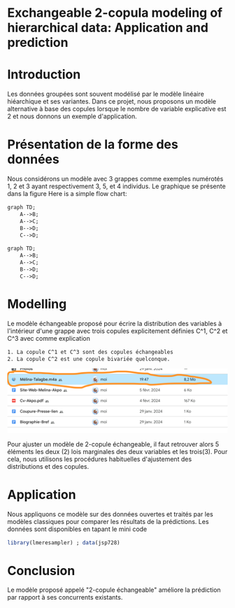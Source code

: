 # Exchangeable 2-copula modeling of hierarchical data: Application and prediction


# Introduction
Les données groupées sont souvent modélisé par le modèle linéaire hiéarchique et ses variantes. 
Dans ce projet, nous proposons un modèle alternative à base des copules lorsque le nombre de variable explicative est 2
et nous donnons un exemple d'application.


# Présentation de la forme des données
Nous considérons un modèle avec 3 grappes comme exemples numérotés 1, 2 et 3 ayant respectivement 3, 5, et 4 individus. Le graphique se présente dans la figure 
Here is a simple flow chart:

```mermaid
graph TD;
    A-->B;
    A-->C;
    B-->D;
    C-->D;
```
```mermaid
graph TD;
    A-->B;
    A-->C;
    B-->D;
    C-->D;
```
# Modelling
Le modèle échangeable proposé pour écrire la distribution des variables à l'intérieur d'une grappe avec trois copules explicitement définies C^1, C^2 et C^3  avec comme explication

    1. La copule C^1 et C^3 sont des copules échangeables
    2. La copule C^2 est une copule bivariée quelconque.



![Decomposition vine copula](/Capture.png)


Pour ajuster un modèle de 2-copule échangeable, il faut retrouver alors 5 éléments les deux (2) lois marginales des deux variables et les trois(3).
Pour cela, nous utilisons les procédures habituelles d'ajustement des distributions et des copules.
    
# Application
Nous appliquons ce modèle sur des données ouvertes et traités par les modèles classiques pour comparer les résultats de la prédictions. Les données sont disponibles en tapant le mini code

```r
library(lmeresampler) ; data(jsp728)
```

# Conclusion
Le modèle proposé appelé "2-copule échangeable" améliore la prédiction par rapport à ses concurrents existants.
